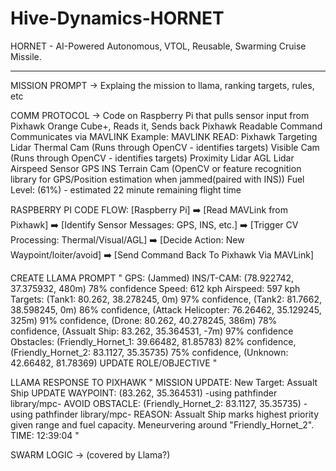 # Hive-Dynamics-HORNET
HORNET - AI-Powered Autonomous, VTOL, Reusable, Swarming Cruise Missile. 
________________________________________________________________________________________________________________________
MISSION PROMPT
-> Explaing the mission to llama, ranking targets, rules, etc

COMM PROTOCOL
-> Code on Raspberry Pi that pulls sensor input from Pixhawk Orange Cube+, Reads it, Sends back Pixhawk Readable Command
Communicates via MAVLINK
Example: 
MAVLINK READ: Pixhawk
  Targeting Lidar
  Thermal Cam (Runs through OpenCV - identifies targets)
  Visible Cam (Runs through OpenCV - identifies targets)
  Proximity Lidar
  AGL Lidar
  Airspeed Sensor
  GPS
  INS
  Terrain Cam (OpenCV or feature recognition library for GPS/Position estimation when jammed(paired with INS))
  Fuel Level: (61%) - estimated 22 minute remaining flight time

  RASPBERRY PI CODE FLOW:
  [Raspberry Pi] 
  ➡️ [Read MAVLink from Pixhawk] 
  ➡️ [Identify Sensor Messages: GPS, INS, etc.] 
  ➡️ [Trigger CV Processing: Thermal/Visual/AGL] 
  ➡️ [Decide Action: New Waypoint/loiter/avoid] 
  ➡️ [Send Command Back To Pixhawk Via MAVLink]


  CREATE LLAMA PROMPT
  "
  GPS: (Jammed)
  INS/T-CAM: (78.922742, 37.375932, 480m) 78% confidence
  Speed: 612 kph
  Airspeed: 597 kph
  Targets: (Tank1: 80.262, 38.278245, 0m) 97% confidence, (Tank2: 81.7662, 38.598245, 0m) 86% confidence, (Attack Helicopter: 76.26462, 35.129245, 325m) 91% confidence, (Drone: 80.262, 40.278245, 386m) 78% confidence, (Assualt Ship: 83.262, 35.364531, -7m) 97% confidence
  Obstacles: (Friendly_Hornet_1: 39.66482, 81.85783) 82% confidence, (Friendly_Hornet_2: 83.1127, 35.35735) 75% confidence, (Unknown: 42.66482, 81.78369)
  UPDATE ROLE/OBJECTIVE
  "

  LLAMA RESPONSE TO PIXHAWK
  "
  MISSION UPDATE: New Target: Assualt Ship
  UPDATE WAYPOINT: (83.262, 35.364531) -using pathfinder library/mpc-
  AVOID OBSTACLE: (Friendly_Hornet_2: 83.1127, 35.35735) -using pathfinder library/mpc-
  REASON: Assualt Ship marks highest priority given range and fuel capacity. Meneurvering around "Friendly_Hornet_2".
  TIME: 12:39:04
  "

SWARM LOGIC
-> (covered by Llama?)
